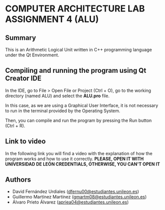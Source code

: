 # COMPUTER ARCHITECTURE LAB ASSIGNMENT 4 (ALU)

## Summary

This is an Arithmetic Logical Unit written in C++ programming language under the Qt Environment.


## Compiling and running the program using Qt Creator IDE
In the IDE, go to File > Open File or Project (Ctrl + O), go to the working directory (named ALU) and select the **ALU.pro** file.

In this case, as we are using a Graphical User Interface, it is not necessary to run in the terminal provided by the Operating System.

Then, you can compile and run the program by pressing the Run button (Ctrl + R).

## Link to video
In the following link you will find a video with the explanation of how the program works and how to use it correctly. **PLEASE, OPEN IT WITH UNIVERSIDAD DE LEÓN CREDENTIALS, OTHERWISE, YOU CAN'T OPEN IT**
 
## Authors
- David Fernández Urdiales (dfernu00@estudiantes.unileon.es)
- Guillermo Martínez Martínez (gmartm08@estudiantes.unileon.es)
- Álvaro Prieto Álvarez (apriea04@estudiantes.unileon.es)
